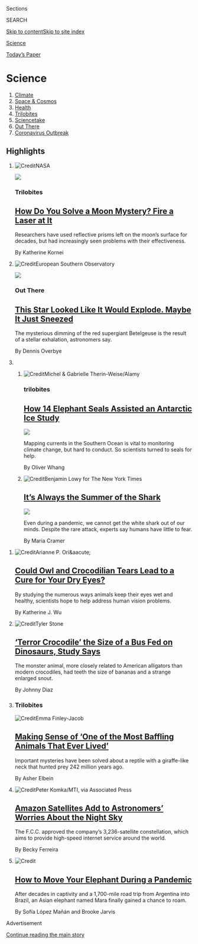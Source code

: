 <div id="app">

<div>

<div class="NYTAppHideMasthead css-zz1s19 e1suatyy0">

<div class="section css-ui9rw0 e1suatyy2">

<div class="css-11hrj97 er09x8g0">

<div class="css-6n7j50">

</div>

<span class="css-1dv1kvn">Sections</span>

<div class="css-10488qs">

<span class="css-1dv1kvn">SEARCH</span>

</div>

[Skip to content](#site-content)[Skip to site
index](#site-index)

</div>

<div id="masthead-section-label" class="css-1fnb9ct eaxe0e00">

[Science](https://www.nytimes3xbfgragh.onion/section/science)

</div>

<div class="css-10698na e1huz5gh0">

</div>

</div>

<div id="masthead-bar-one" class="section hasLinks css-15hmgas e1csuq9d3">

<div class="css-uqyvli e1csuq9d0">

</div>

<div class="css-1uqjmks e1csuq9d1">

</div>

<div class="css-9e9ivx">

[](https://myaccount.nytimes3xbfgragh.onion/auth/login?response_type=cookie&client_id=vi)

</div>

<div class="css-1bvtpon e1csuq9d2">

[Today’s
Paper](https://www.nytimes3xbfgragh.onion/section/todayspaper)

</div>

</div>

</div>

</div>

<div data-aria-hidden="false">

<div id="site-content" data-role="main">

<div class="css-1ffjgkm">

</div>

<div id="collection-science" class="section css-15h4p1b e9abtgs0">

<div class="css-1j21atc e1svk9qx1">

<div class="css-fmiefx e1svk9qx2">

<div class="css-1hk7r2m eu54l5x0">

<div id="sponsor-wrapper" class="css-7a1pgi eaca97t0" type="sponsor" hidden="">

<div id="sponsor-slug" class="css-1l4mleb eaca97t1" hidden="">

Supported by

</div>

[Continue reading the main
story](#after-sponsor)

<div id="sponsor" class="ad sponsor-wrapper" style="text-align:left;height:100%;display:block">

</div>

<div id="after-sponsor">

</div>

</div>

</div>

</div>

<div class="css-nfcc9b e1svk9qx3">

<div class="css-vl9dhg e1svk9qx5">

<div class="css-1nrhkj6 e1svk9qx6">

# Science

<div class="follow-button-placeholder" data-collection-id="">

</div>

</div>

</div>

</div>

</div>

1.  [Climate](/section/climate)
2.  [Space & Cosmos](/section/science/space)
3.  [Health](/section/health)
4.  [Trilobites](/column/trilobites)
5.  [Sciencetake](/column/sciencetake)
6.  [Out There](/column/out-there)
7.  [Coronavirus
Outbreak](/news-event/coronavirus)

<div class="css-4svvz1 ekkqrpp0">

<div id="collection-highlights-container" class="section css-18l1u7x e46isfb1">

<div class="css-gfgt40 ekkqrpp1">

## Highlights

1.  ![<span class="css-1nk1g0h e1oaj3zl2"><span class="css-1dv1kvn">Credit</span>NASA</span>](https://static01.graylady3jvrrxbe.onion/images/2020/08/15/science/15SCI-MOONDUST1/15SCI-MOONDUST1-videoLarge.jpg)
    
    <div class="css-10wtrbd">
    
    <div class="css-1dqkjed">
    
    [![](https://static01.graylady3jvrrxbe.onion/images/2020/08/15/science/15SCI-MOONDUST1/15SCI-MOONDUST1-thumbStandard.jpg)](/2020/08/15/science/moon-lasers-dust.html)
    
    </div>
    
    ### Trilobites
    
    ## [How Do You Solve a Moon Mystery? Fire a Laser at It](/2020/08/15/science/moon-lasers-dust.html)
    
    Researchers have used reflective prisms left on the moon’s surface
    for decades, but had increasingly seen problems with their
    effectiveness.
    
    <span class="css-me3p27"></span><span class="css-1dydysp e4e4i5l3"></span><span class="css-9voj2j">By
    <span class="css-1baulvz last-byline" itemprop="name">Katherine
    Kornei</span></span>
    
    </div>

2.  ![<span class="css-1nk1g0h e1oaj3zl2"><span class="css-1dv1kvn">Credit</span>European
    Southern
    Observatory</span>](https://static01.graylady3jvrrxbe.onion/images/2020/08/14/science/14SCI-BETELGEUSE1/14SCI-BETELGEUSE1-videoLarge.jpg)
    
    <div class="css-10wtrbd">
    
    <div class="css-1dqkjed">
    
    [![](https://static01.graylady3jvrrxbe.onion/images/2020/08/14/science/14SCI-BETELGEUSE1/14SCI-BETELGEUSE1-thumbStandard.jpg)](/2020/08/14/science/betelgeuse-star-supernova.html)
    
    </div>
    
    ### Out There
    
    ## [This Star Looked Like It Would Explode. Maybe It Just Sneezed](/2020/08/14/science/betelgeuse-star-supernova.html)
    
    The mysterious dimming of the red supergiant Betelgeuse is the
    result of a stellar exhalation, astronomers
    say.
    
    <span class="css-me3p27"></span><span class="css-1dydysp e4e4i5l3"></span><span class="css-9voj2j">By
    <span class="css-1baulvz last-byline" itemprop="name">Dennis
    Overbye</span></span>
    
    </div>

3.  1.  ![<span class="css-1nk1g0h e1oaj3zl2"><span class="css-1dv1kvn">Credit</span>Michel
        & Gabrielle
        Therin-Weise/Alamy</span>](https://static01.graylady3jvrrxbe.onion/images/2020/08/18/science/17SCI-SEAL/17SCI-SEAL-videoLarge-v2.jpg)
        
        <div class="css-10wtrbd">
        
        ### trilobites
        
        ## [How 14 Elephant Seals Assisted an Antarctic Ice Study](/2020/08/14/science/antarctica-ocean-ice-seals.html)
        
        <div class="css-ajkwsy">
        
        [![](https://static01.graylady3jvrrxbe.onion/images/2020/08/18/science/17SCI-SEAL/17SCI-SEAL-thumbStandard.jpg)](/2020/08/14/science/antarctica-ocean-ice-seals.html)
        
        </div>
        
        Mapping currents in the Southern Ocean is vital to monitoring
        climate change, but hard to conduct. So scientists turned to
        seals for
        help.
        
        <span class="css-me3p27"></span><span class="css-1dydysp e4e4i5l3"></span><span class="css-9voj2j">By
        <span class="css-1baulvz last-byline" itemprop="name">Oliver
        Whang</span></span>
        
        </div>
    
    2.  ![<span class="css-1nk1g0h e1oaj3zl2"><span class="css-1dv1kvn">Credit</span>Benjamin
        Lowy for The New York
        Times</span>](https://static01.graylady3jvrrxbe.onion/images/2020/08/12/multimedia/00xp-shark/00xp-shark-videoLarge.jpg)
        
        <div class="css-10wtrbd">
        
        ## [It’s Always the Summer of the Shark](/2020/08/14/science/great-white-shark.html)
        
        <div class="css-ajkwsy">
        
        [![](https://static01.graylady3jvrrxbe.onion/images/2020/08/12/multimedia/00xp-shark/00xp-shark-thumbStandard.jpg)](/2020/08/14/science/great-white-shark.html)
        
        </div>
        
        Even during a pandemic, we cannot get the white shark out of our
        minds. Despite the rare attack, experts say humans have little
        to
        fear.
        
        <span class="css-me3p27"></span><span class="css-1dydysp e4e4i5l3"></span><span class="css-9voj2j">By
        <span class="css-1baulvz last-byline" itemprop="name">Maria
        Cramer</span></span>
        
        </div>

</div>

<div class="css-1xdhyk6 e46isfb0">

<div class="css-zk12ih ef6si7p0">

1.  ![<span class="css-1hhnwbi e1oaj3zl2"><span class="css-1dv1kvn">Credit</span>Arianne
    P.
    Ori\&aacute;</span>](https://static01.graylady3jvrrxbe.onion/images/2020/08/18/science/13TB-ANIMALTEARS2/13TB-ANIMALTEARS2-videoLarge.jpg)
    
    <div class="css-10wtrbd">
    
    ## [Could Owl and Crocodilian Tears Lead to a Cure for Your Dry Eyes?](/2020/08/13/science/animal-tears.html)
    
    By studying the numerous ways animals keep their eyes wet and
    healthy, scientists hope to help address human vision
    problems.
    
    <span class="css-me3p27"></span><span class="css-1dydysp e4e4i5l3"></span><span class="css-9voj2j">By
    <span class="css-1baulvz last-byline" itemprop="name">Katherine J.
    Wu</span></span>
    
    </div>

2.  ![<span class="css-1hhnwbi e1oaj3zl2"><span class="css-1dv1kvn">Credit</span>Tyler
    Stone</span>](https://static01.graylady3jvrrxbe.onion/images/2020/08/11/multimedia/11xp-gators/11xp-gators-videoLarge.jpg)
    
    <div class="css-10wtrbd">
    
    ## [‘Terror Crocodile’ the Size of a Bus Fed on Dinosaurs, Study Says](/2020/08/13/science/large-crocodile-deinosuchus.html)
    
    The monster animal, more closely related to American alligators than
    modern crocodiles, had teeth the size of bananas and a strange
    enlarged
    snout.
    
    <span class="css-me3p27"></span><span class="css-1dydysp e4e4i5l3"></span><span class="css-9voj2j">By
    <span class="css-1baulvz last-byline" itemprop="name">Johnny
    Diaz</span></span>
    
    </div>

3.  ### Trilobites
    
    ![<span class="css-1hhnwbi e1oaj3zl2"><span class="css-1dv1kvn">Credit</span>Emma
    Finley-Jacob</span>](https://static01.graylady3jvrrxbe.onion/images/2020/08/12/science/12TB-REPTILE1/12TB-REPTILE1-videoLarge.jpg)
    
    <div class="css-10wtrbd">
    
    ## [Making Sense of ‘One of the Most Baffling Animals That Ever Lived’](/2020/08/12/science/reptile-long-neck-fossil.html)
    
    Important mysteries have been solved about a reptile with a
    giraffe-like neck that hunted prey 242 million years
    ago.
    
    <span class="css-me3p27"></span><span class="css-1dydysp e4e4i5l3"></span><span class="css-9voj2j">By
    <span class="css-1baulvz last-byline" itemprop="name">Asher
    Elbein</span></span>
    
    </div>

4.  ![<span class="css-1hhnwbi e1oaj3zl2"><span class="css-1dv1kvn">Credit</span>Peter
    Komka/MTI, via Associated
    Press</span>](https://static01.graylady3jvrrxbe.onion/images/2020/08/11/science/09SCI-KUIPER1/09SCI-KUIPER1-videoLarge.jpg)
    
    <div class="css-10wtrbd">
    
    ## [Amazon Satellites Add to Astronomers’ Worries About the Night Sky](/2020/08/10/science/amazon-project-kuiper.html)
    
    The F.C.C. approved the company’s 3,236-satellite constellation,
    which aims to provide high-speed internet service around the
    world.
    
    <span class="css-me3p27"></span><span class="css-1dydysp e4e4i5l3"></span><span class="css-9voj2j">By
    <span class="css-1baulvz last-byline" itemprop="name">Becky
    Ferreira</span></span>
    
    </div>

5.  ![<span class="css-1hhnwbi e1oaj3zl2"><span class="css-1dv1kvn">Credit</span></span>](https://static01.graylady3jvrrxbe.onion/images/2020/08/11/science/00SCI-ELEPHANTJOURNEY2/00SCI-ELEPHANTJOURNEY2-videoLarge-v2.jpg)
    
    <div class="css-10wtrbd">
    
    ## [How to Move Your Elephant During a Pandemic](/2020/08/09/science/coronavirus-elephants-wildlife-zoo.html)
    
    After decades in captivity and a 1,700-mile road trip from Argentina
    into Brazil, an Asian elephant named Mara finally gained a chance to
    roam.
    
    <span class="css-me3p27"></span><span class="css-1dydysp e4e4i5l3"></span><span class="css-9voj2j">By
    <span class="css-1baulvz" itemprop="name">Sofía López Mañán</span>
    and <span class="css-1baulvz last-byline" itemprop="name">Brooke
    Jarvis</span></span>
    
    </div>

</div>

</div>

</div>

<div id="mid1-wrapper" class="css-1mn4oms eaca97t0" type="rank">

<div id="mid1-slug" class="css-1tag3rd eaca97t1">

Advertisement

</div>

[Continue reading the main
story](#after-mid1)

<div id="mid1" class="ad mid1-wrapper" style="text-align:center;height:100%;display:block">

</div>

<div id="after-mid1">

</div>

</div>

<div class="section 5-band css-jhqenn ep7jkp60">

## [Trilobites](/column/trilobites)

[More in Trilobites
    »](/column/trilobites)

1.  ![<span class="css-1hhnwbi e1oaj3zl2"><span class="css-1dv1kvn">Credit</span>Fábio
    de
    Sá</span>](https://static01.graylady3jvrrxbe.onion/images/2020/08/12/science/12TB-FROGMATING1/12TB-FROGMATING1-videoLarge.jpg)
    
    <div class="css-10wtrbd">
    
    ## [He Doesn’t Mind Being Shared, Unless His Mates Try to Eat Each Other’s Eggs](/2020/08/12/science/frog-group-fidelity.html)
    
    A Brazilian frog species engages in reproductive behavior never seen
    in amphibians
    before.
    
    <span class="css-me3p27"></span><span class="css-1dydysp e4e4i5l3"></span><span class="css-9voj2j">By
    <span class="css-1baulvz last-byline" itemprop="name">Katherine J.
    Wu</span></span>
    
    </div>

2.  ![<span class="css-1hhnwbi e1oaj3zl2"><span class="css-1dv1kvn">Credit</span>Jiangkun
    Wei</span>](https://static01.graylady3jvrrxbe.onion/images/2020/08/11/science/11TB-BEES/11TB-BEES-videoLarge.jpg)
    
    <div class="css-10wtrbd">
    
    ## [A Honeybee’s Tongue Is More Swiss Army Knife Than Ladle](/2020/08/11/science/honeybees-drink-video.html)
    
    Once again, insects prove to be more complicated than scientists
    thought they
    were.
    
    <span class="css-me3p27"></span><span class="css-1dydysp e4e4i5l3"></span><span class="css-9voj2j">By
    <span class="css-1baulvz last-byline" itemprop="name">James
    Gorman</span></span>
    
    </div>

3.  ![<span class="css-1hhnwbi e1oaj3zl2"><span class="css-1dv1kvn">Credit</span>Rox
    Middleton</span>](https://static01.graylady3jvrrxbe.onion/images/2020/08/11/science/11TB-BLUEFRUITS1/11TB-BLUEFRUITS1-videoLarge.jpg)
    
    <div class="css-10wtrbd">
    
    ## [How a Fruit in Your Garden Gets Its Shiny Blue Color](/2020/08/11/science/blue-fruits-viburnum.html)
    
    Slabs of fat help give Viburnum tinus its
    gleam.
    
    <span class="css-me3p27"></span><span class="css-1dydysp e4e4i5l3"></span><span class="css-9voj2j">By
    <span class="css-1baulvz last-byline" itemprop="name">Veronique
    Greenwood</span></span>
    
    </div>

4.  ![<span class="css-1hhnwbi e1oaj3zl2"><span class="css-1dv1kvn">Credit</span>Marcos
    Chin</span>](https://static01.graylady3jvrrxbe.onion/images/2020/08/11/science/11OBS-FOODCHAIN/11OBS-FOODCHAIN-videoLarge.jpg)
    
    <div class="css-10wtrbd">
    
    ## [When Bugs Crawl Up the Food Chain](/2020/08/10/science/bugs-food-chain.html)
    
    We usually think of insects as meals for vertebrates such as frogs.
    But arthropods may turn the tables more often than you
    think.
    
    <span class="css-me3p27"></span><span class="css-1dydysp e4e4i5l3"></span><span class="css-9voj2j">By
    <span class="css-1baulvz last-byline" itemprop="name">Cara
    Giaimo</span></span>
    
    </div>

5.  ![<span class="css-1hhnwbi e1oaj3zl2"><span class="css-1dv1kvn">Credit</span>Millard
    H. Sharp/Science
    Source</span>](https://static01.graylady3jvrrxbe.onion/images/2020/08/11/science/08TB-FINGERS1/08TB-FINGERS1-videoLarge.jpg)
    
    <div class="css-10wtrbd">
    
    ## [Dolphins Have Hidden Fingers. So Do Seals. These Sea Creatures Did Not.](/2020/08/08/science/dolphins-fingers-ichthyosaurs.html)
    
    A recent analysis of the flippers of living and extinct marine
    animals shows the enduring power of “baby
    mittens.”
    
    <span class="css-me3p27"></span><span class="css-1dydysp e4e4i5l3"></span><span class="css-9voj2j">By
    <span class="css-1baulvz last-byline" itemprop="name">Cara
    Giaimo</span></span>
    
    </div>

</div>

</div>

<div class="css-185go5a e1o5byef0">

<div class="css-15cbhtu">

  - [Latest](#stream-panel)
  - <span class="css-6n7j50">Search</span>
    <div class="control">
    <div class="label-container css-1dv1kvn">
    Search
    </div>
    <div class="css-wm4t3d">
    **<span id="clear-search-input" class="css-1dv1kvn">Clear this text
    input</span>
    </div>
    </div>
    <span class="css-1iovbfw"></span>

<div id="stream-panel" class="section css-8msx5b e1jz0cab1">

<div class="css-13mho3u">

1.  
    
    <div class="css-1cp3ece">
    
    <div class="css-1l4spti">
    
    [](/2020/08/20/technology/ann-syrdal-who-helped-give-computers-a-female-voice-dies-at-74.html)
    
    <div class="css-79elbk">
    
    ![](https://static01.graylady3jvrrxbe.onion/images/2020/08/21/obituaries/21Syrdal1/Syrdal1-thumbWide.jpg?quality=75&auto=webp&disable=upscale)
    
    </div>
    
    ## Ann Syrdal, Who Helped Give Computers a Female Voice, Dies at 74
    
    As a researcher at AT\&T, she helped lay the groundwork for modern
    digital assistants like Siri and Alexa.
    
    <div class="css-1nqbnmb ea5icrr0">
    
    By <span class="css-1n7hynb">Cade
    Metz</span>
    
    </div>
    
    </div>
    
    <div class="css-1lc2l26 e1xfvim33">
    
    </div>
    
    </div>

2.  
    
    <div class="css-1cp3ece">
    
    <div class="css-1l4spti">
    
    [](/2020/08/20/health/covid-oleandrin-trump-mypillow.html)
    
    <div class="css-79elbk">
    
    ![](https://static01.graylady3jvrrxbe.onion/images/2020/08/25/science/20VIRUS-OLEANDRIN2/20VIRUS-OLEANDRIN2-thumbWide.jpg?quality=75&auto=webp&disable=upscale)
    
    </div>
    
    ## Drug Pitched to Trump for Covid-19 Comes From a Deadly Plant
    
    The chief executive of My Pillow, a Trump donor, claims oleandrin is
    a miracle cure for Covid-19. But no studies have shown that it is
    safe or effective, and the shrub it’s derived from is poisonous.
    
    <div class="css-1nqbnmb ea5icrr0">
    
    By <span class="css-1n7hynb">Heather
    Murphy</span>
    
    </div>
    
    </div>
    
    <div class="css-1lc2l26 e1xfvim33">
    
    </div>
    
    </div>

3.  
    
    <div class="css-1cp3ece">
    
    <div class="css-1l4spti">
    
    [](/2020/08/20/health/Covid-us-mail-prescription-drugs.html)
    
    <div class="css-79elbk">
    
    ![](https://static01.graylady3jvrrxbe.onion/images/2020/08/20/science/20VIRUS-MAILDRUGS1/20VIRUS-MAILDRUGS1-thumbWide.jpg?quality=75&auto=webp&disable=upscale)
    
    </div>
    
    ## U.S. Mail Delays Slow Delivery of Medicines
    
    In addition to concerns over mail-in voting, the cost-cutting at the
    Postal Service affects the millions of people who get their
    prescriptions by mail.
    
    <div class="css-1nqbnmb ea5icrr0">
    
    By <span class="css-1n7hynb">Reed
    Abelson</span>
    
    </div>
    
    </div>
    
    <div class="css-1lc2l26 e1xfvim33">
    
    </div>
    
    </div>

4.  
    
    <div class="css-1cp3ece">
    
    <div class="css-1l4spti">
    
    [](/2020/08/20/climate/greenland-ice-loss-climate-change.html)
    
    <div class="css-79elbk">
    
    ![](https://static01.graylady3jvrrxbe.onion/images/2020/08/20/climate/20CLI-GREENLAND2/merlin_175818159_1541e7d8-f7df-4e7a-b368-69110772f8a1-thumbWide.jpg?quality=75&auto=webp&disable=upscale)
    
    </div>
    
    ## Loss of Greenland Ice Sheet Reached a Record Last Year
    
    The ice loss in 2019 was more than twice the annual average since
    2003, scientists said.
    
    <div class="css-1nqbnmb ea5icrr0">
    
    By <span class="css-1n7hynb">Henry
    Fountain</span>
    
    </div>
    
    </div>
    
    <div class="css-1lc2l26 e1xfvim33">
    
    </div>
    
    </div>

5.  
    
    <div class="css-1cp3ece">
    
    <div class="css-1l4spti">
    
    [](/2020/08/20/health/coronavirus-nursing-homes.html)
    
    <div class="css-79elbk">
    
    ![](https://static01.graylady3jvrrxbe.onion/images/2020/08/20/science/20VIRUS-NURSINGHOMES1/20VIRUS-NURSINGHOMES1-thumbWide.jpg?quality=75&auto=webp&disable=upscale)
    
    </div>
    
    ## An ‘Unprecedented’ Effort to Stop the Coronavirus in Nursing Homes
    
    Researchers are testing an experimental drug to halt sudden
    outbreaks. The trial may bring a new type of treatment for the
    virus.
    
    <div class="css-1nqbnmb ea5icrr0">
    
    By <span class="css-1n7hynb">Gina
    Kolata</span>
    
    </div>
    
    </div>
    
    <div class="css-1lc2l26 e1xfvim33">
    
    </div>
    
    </div>

6.  
    
    <div class="css-1cp3ece">
    
    <div class="css-1l4spti">
    
    [](/2020/08/20/world/coronavirus-covid.html)
    
    <div class="css-79elbk">
    
    ![](https://static01.graylady3jvrrxbe.onion/images/2020/08/03/us/us-briefing-promo-image-print/us-briefing-promo-image-thumbWide.jpg?quality=75&auto=webp&disable=upscale)
    
    </div>
    
    ## College Officials Clamp Down on Student Behavior Over Covid-19 Fears
    
    Joe Biden criticized President Trump’s virus response and outlined a
    strategy to fight the pandemic. Overburdened health care specialists
    are finding themselves on the front lines as schools
    reopen.
    
    <div class="css-1nqbnmb ea5icrr0">
    
    </div>
    
    </div>
    
    <div class="css-1lc2l26 e1xfvim33">
    
    </div>
    
    </div>

7.  
    
    <div class="css-1cp3ece">
    
    <div class="css-1l4spti">
    
    [](/2020/08/20/health/pediatrics-medicine-racial-discrimination.html)
    
    <div class="css-79elbk">
    
    ![](https://static01.graylady3jvrrxbe.onion/images/2020/08/19/science/19SCI-MEDICALSOCIETIES1/merlin_175899546_d27d163a-c8d3-4839-936f-7f9357612c02-thumbWide.jpg?quality=75&auto=webp&disable=upscale)
    
    </div>
    
    ## Pediatrics Group Offers ‘Long Overdue’ Apology for Racist Past
    
    The American Academy of Pediatrics recently joined other prominent
    medical organizations in confronting its history of discrimination.
    
    <div class="css-1nqbnmb ea5icrr0">
    
    By <span class="css-1n7hynb">Emma
    Goldberg</span>
    
    </div>
    
    </div>
    
    <div class="css-1lc2l26 e1xfvim33">
    
    </div>
    
    </div>

8.  
    
    <div class="css-1cp3ece">
    
    <div class="css-1l4spti">
    
    [](/2020/08/19/health/coronavirus-fishing-boat.html)
    
    <div class="css-79elbk">
    
    ![](https://static01.graylady3jvrrxbe.onion/images/2020/08/19/science/19VIRUS-BOAT/19VIRUS-BOAT-thumbWide.jpg?quality=75&auto=webp&disable=upscale)
    
    </div>
    
    ## This Trawler’s Haul: Evidence That Antibodies Block the Coronavirus
    
    Three crew members aboard were spared when the virus spread through
    the boat. They were the only ones who had antibodies at the
    beginning of the trip.
    
    <div class="css-1nqbnmb ea5icrr0">
    
    By <span class="css-1n7hynb">Apoorva
    Mandavilli</span>
    
    </div>
    
    </div>
    
    <div class="css-1lc2l26 e1xfvim33">
    
    </div>
    
    </div>

9.  
    
    <div class="css-1cp3ece">
    
    <div class="css-1l4spti">
    
    [](/2020/08/19/arts/television/connected-latif-nasser-netflix.html)
    
    <div class="css-79elbk">
    
    ![](https://static01.graylady3jvrrxbe.onion/images/2020/08/20/arts/19nasser1/19nasser1-thumbWide.jpg?quality=75&auto=webp&disable=upscale)
    
    </div>
    
    ## Latif Nasser, Harvard Ph.D., on the Rewards of Being Dumb
    
    They include getting your own Netflix show. Nasser, a science
    journalist known for his work on “Radiolab,” talked about going
    on-camera for “Connected” and the importance of staying curious.
    
    <div class="css-1nqbnmb ea5icrr0">
    
    By <span class="css-1n7hynb">Remy
    Tumin</span>
    
    </div>
    
    </div>
    
    <div class="css-1lc2l26 e1xfvim33">
    
    </div>
    
    </div>

10. 
    
    <div class="css-1cp3ece">
    
    <div class="css-1l4spti">
    
    [](/2020/08/19/us/politics/blood-plasma-covid-19.html)
    
    <div class="css-79elbk">
    
    ![](https://static01.graylady3jvrrxbe.onion/images/2020/08/13/business/00virus-plasma-1/merlin_174329514_3b40dd0e-a16d-4006-a811-4510614384a9-thumbWide.jpg?quality=75&auto=webp&disable=upscale)
    
    </div>
    
    ## F.D.A.’s Emergency Approval of Blood Plasma Is Now on Hold
    
    Government health leaders including Dr. Francis S. Collins and Dr.
    Anthony S. Fauci urged caution last week, citing weak data from the
    country’s largest plasma study.
    
    <div class="css-1nqbnmb ea5icrr0">
    
    By <span class="css-1n7hynb">Noah Weiland, Sharon LaFraniere
    <span>and</span> Sheri Fink</span>
    
    </div>
    
    </div>
    
    <div class="css-1lc2l26 e1xfvim33">
    
    </div>
    
    </div>

<div class="css-13mho3u">

<div class="css-1t62hi8">

<div class="css-1stvaey">

Show
More

<div>

<div style="border:0;clip:rect(0 0 0 0);height:1px;margin:-1px;overflow:hidden;white-space:nowrap;padding:0;width:1px;position:absolute" data-role="log" data-aria-live="assertive">

</div>

<div style="border:0;clip:rect(0 0 0 0);height:1px;margin:-1px;overflow:hidden;white-space:nowrap;padding:0;width:1px;position:absolute" data-role="log" data-aria-live="assertive">

</div>

<div style="border:0;clip:rect(0 0 0 0);height:1px;margin:-1px;overflow:hidden;white-space:nowrap;padding:0;width:1px;position:absolute" data-role="log" data-aria-live="polite">

</div>

<div style="border:0;clip:rect(0 0 0 0);height:1px;margin:-1px;overflow:hidden;white-space:nowrap;padding:0;width:1px;position:absolute" data-role="log" data-aria-live="polite">

</div>

</div>

</div>

</div>

</div>

</div>

<div class="css-g6hk37 supplemental">

<div id="mid2-wrapper" class="css-10wkyv7 eaca97t0" type="lede">

<div id="mid2-slug" class="css-1tag3rd eaca97t1">

Advertisement

</div>

[Continue reading the main
story](#after-mid2)

<div id="mid2" class="ad mid2-wrapper" style="text-align:center;height:100%;display:block;min-height:250px">

</div>

<div id="after-mid2">

</div>

</div>

## Sign Up for the Science Times Newsletter

<div class="css-hftqp3">

Every week, we'll bring you stories that capture the wonders of the
human body, nature and the cosmos.

</div>

[SIGN UP](/newsletters/signup/SC)

<div id="mktg-wrapper" class="css-oxle51 eaca97t0" type="mktg">

<div id="mktg-slug" class="css-1tag3rd eaca97t1">

Advertisement

</div>

[Continue reading the main
story](#after-mktg)

<div id="mktg" class="ad mktg-wrapper" style="text-align:center;height:100%;display:block">

</div>

<div id="after-mktg">

</div>

</div>

## Follow Us

<div class="module-body">

  - [**<span data-aria-hidden="true">NYTimesScience</span><span class="css-1dv1kvn">facebook
    page for
    NYTimesScience</span>](https://www.facebookcorewwwi.onion/NYTimesScience)
  - [**<span data-aria-hidden="true">@NYTScience</span><span class="css-1dv1kvn">twitter
    page for @NYTScience</span>](https://twitter.com/NYTScience)

</div>

</div>

</div>

</div>

</div>

</div>

</div>

## Site Index

<div>

</div>

## Site Information Navigation

  - [© <span>2020</span> <span>The New York Times
    Company</span>](https://help.nytimes3xbfgragh.onion/hc/en-us/articles/115014792127-Copyright-notice)

<!-- end list -->

  - [NYTCo](https://www.nytco.com/)
  - [Contact
    Us](https://help.nytimes3xbfgragh.onion/hc/en-us/articles/115015385887-Contact-Us)
  - [Work with us](https://www.nytco.com/careers/)
  - [Advertise](https://nytmediakit.com/)
  - [T Brand Studio](http://www.tbrandstudio.com/)
  - [Your Ad
    Choices](https://www.nytimes3xbfgragh.onion/privacy/cookie-policy#how-do-i-manage-trackers)
  - [Privacy](https://www.nytimes3xbfgragh.onion/privacy)
  - [Terms of
    Service](https://help.nytimes3xbfgragh.onion/hc/en-us/articles/115014893428-Terms-of-service)
  - [Terms of
    Sale](https://help.nytimes3xbfgragh.onion/hc/en-us/articles/115014893968-Terms-of-sale)
  - [Site
    Map](https://spiderbites.nytimes3xbfgragh.onion)
  - [Help](https://help.nytimes3xbfgragh.onion/hc/en-us)
  - [Subscriptions](https://www.nytimes3xbfgragh.onion/subscription?campaignId=37WXW)

</div>

</div>
